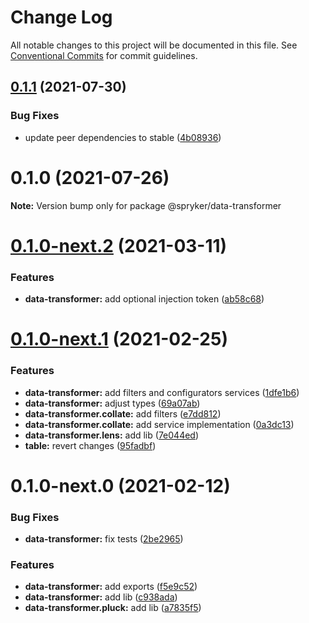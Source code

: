 # Change Log

All notable changes to this project will be documented in this file.
See [Conventional Commits](https://conventionalcommits.org) for commit guidelines.

## [0.1.1](https://github.com/spryker/ui-components/compare/@spryker/data-transformer@0.1.0...@spryker/data-transformer@0.1.1) (2021-07-30)


### Bug Fixes

* update peer dependencies to stable ([4b08936](https://github.com/spryker/ui-components/commit/4b0893691360cf4bd66935aed24873266c98c4e4))





# 0.1.0 (2021-07-26)

**Note:** Version bump only for package @spryker/data-transformer





# [0.1.0-next.2](https://github.com/spryker/ui-components/compare/@spryker/data-transformer@0.1.0-next.1...@spryker/data-transformer@0.1.0-next.2) (2021-03-11)


### Features

* **data-transformer:** add optional injection token ([ab58c68](https://github.com/spryker/ui-components/commit/ab58c68181dd95e9c7cbf3b284f98a1a9f4e3722))





# [0.1.0-next.1](https://github.com/spryker/ui-components/compare/@spryker/data-transformer@0.1.0-next.0...@spryker/data-transformer@0.1.0-next.1) (2021-02-25)


### Features

* **data-transformer:** add filters and configurators services ([1dfe1b6](https://github.com/spryker/ui-components/commit/1dfe1b6b8c84e5742bea658145c46eeca97b3915))
* **data-transformer:** adjust types ([69a07ab](https://github.com/spryker/ui-components/commit/69a07abe7920e800b4d102c07bfc01574deb4910))
* **data-transformer.collate:** add filters ([e7dd812](https://github.com/spryker/ui-components/commit/e7dd81247ba953d38fc44109a45053c930ec9aa0))
* **data-transformer.collate:** add service implementation ([0a3dc13](https://github.com/spryker/ui-components/commit/0a3dc13739c712c149645635d72154a64eb2f7ec))
* **data-transformer.lens:** add lib ([7e044ed](https://github.com/spryker/ui-components/commit/7e044ed92fa7a35daca3c70529d0b77a33d2cd0c))
* **table:** revert changes ([95fadbf](https://github.com/spryker/ui-components/commit/95fadbf21d9676b0c6bc09439b839de5df97a796))





# 0.1.0-next.0 (2021-02-12)


### Bug Fixes

* **data-transformer:** fix tests ([2be2965](https://github.com/spryker/ui-components/commit/2be2965b5748110b237c310cb75c38b5ba335c57))


### Features

* **data-transformer:** add exports ([f5e9c52](https://github.com/spryker/ui-components/commit/f5e9c5222b4bd58be820727016961baec80c27b0))
* **data-transformer:** add lib ([c938ada](https://github.com/spryker/ui-components/commit/c938ada23bb36a8c8b95ec7d1a572eeed41d0de2))
* **data-transformer.pluck:** add lib ([a7835f5](https://github.com/spryker/ui-components/commit/a7835f53a52382aa70e2c3a20c680888072ae3f0))
